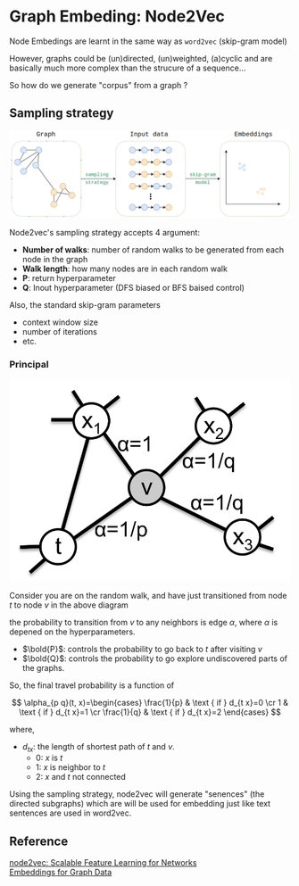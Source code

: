 # Graph Embeding: Node2Vec


Node Embedings are learnt in the same way as `word2vec` (skip-gram model)

However, graphs could be (un)directed, (un)weighted, (a)cyclic and are basically much more complex than the strucure of a sequence...

So how do we generate "corpus" from a graph ?

## Sampling strategy

![node2vec2](/images/ml/node2vec2.png)

Node2vec's sampling strategy accepts 4 argument:
- **Number of walks**: number of random walks to be generated from each node in the graph
- **Walk length**: how many nodes are in each random walk
- **P**: return hyperparameter
- **Q**: Inout hyperparameter (DFS biased or BFS baised control)

Also, the standard skip-gram parameters
- context window size
- number of iterations
- etc.

### Principal

![node2vec1](/images/ml/node2vec1.png)

Consider you are on the random walk, and have just transitioned from node $t$ to node $v$ in the above diagram

the probability to transition from $v$ to any neighbors is edge $\alpha$, where $\alpha$ is depened on the hyperparameters. 

- $\bold{P}$: controls the probability to go back to $t$ after visiting $v$
- $\bold{Q}$: controls the probability to go explore undiscovered parts of the graphs.

So, the final travel probability is a function of 

$$
\alpha_{p q}(t, x)=\begin{cases} 
\frac{1}{p} & \text { if } d_{t x}=0 \cr 
1 & \text { if } d_{t x}=1 \cr 
\frac{1}{q} & \text { if } d_{t x}=2
\end{cases}
$$

where,
- $d_{tx}$: the length of shortest path of $t$ and $v$.
  - 0: $x$ is $t$
  - 1: $x$ is neighbor to $t$
  - 2: $x$ and $t$ not connected  

Using the sampling strategy, node2vec will generate "senences" (the directed subgraphs) which are will be used for embedding just like text sentences are used in word2vec.

## Reference

[node2vec: Scalable Feature Learning for Networks](https://cs.stanford.edu/~jure/pubs/node2vec-kdd16.pdf)  
[Embeddings for Graph Data](https://towardsdatascience.com/node2vec-embeddings-for-graph-data-32a866340fef)
